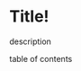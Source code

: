 # Title!

<!-- TODO: Include sections for description -->
description

<!-- Include linking table of contents -->
table of contents

<!-- TODO: Include Link to live application if applicable -->

<!-- TODO: Include sections for installation instructions -->

<!-- TODO: Include sections for usage information -->
<!-- TODO: Include pictures/video -->

<!-- TODO: Include sections for contribution guidelines -->

<!-- TODO: Include sections for test instructions -->

<!-- TODO: Add credits section -->
<!-- Collaborators, third party assets, tutorials -->

<!-- TODO: Add feedback section with contact info -->

<!-- TODO: Include license bradge -->
<!-- TODO: Include generateMarkdown for license stuff -->
